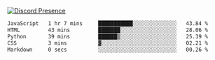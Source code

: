 [![Discord Presence](https://lanyard.cnrad.dev/api/689805100331696149)](https://discord.com/users/689805100331696149)

<!--START_SECTION:waka-->

```txt
JavaScript   1 hr 7 mins     ███████████░░░░░░░░░░░░░░   43.84 %
HTML         43 mins         ███████░░░░░░░░░░░░░░░░░░   28.06 %
Python       39 mins         ██████▒░░░░░░░░░░░░░░░░░░   25.39 %
CSS          3 mins          ▓░░░░░░░░░░░░░░░░░░░░░░░░   02.21 %
Markdown     0 secs          ░░░░░░░░░░░░░░░░░░░░░░░░░   00.26 %
```

<!--END_SECTION:waka-->
<img src="https://hit.yhype.me/github/profile?user_id=53441990" alt="">
